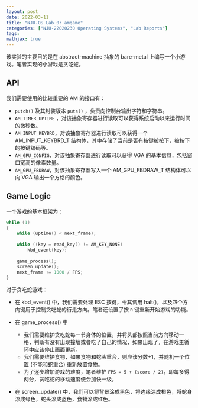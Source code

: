 ```yaml
---
layout: post
date: 2022-03-11
title: "NJU-OS Lab 0: amgame"
categories: ["NJU-22020230 Operating Systems", "Lab Reports"]
tags: 
mathjax: true
---
```


该实验的主要目的是在 abstract-machine 抽象的 bare-metal 上编写一个小游戏。笔者实现的小游戏是贪吃蛇。

<!-- more -->

## API

我们需要使用的比较重要的 AM 的接口有：

* `putch()` 及其封装版本 `puts()` ，负责向控制台输出字符和字符串。
* `AM_TIMER_UPTIME` ，对该抽象寄存器进行读取可以获得系统启动以来运行时间的微秒数。
* `AM_INPUT_KEYBRD`，对该抽象寄存器进行读取可以获得一个 AM_INPUT_KEYBRD_T 结构体，其中存储了当前是否有按键被按下，被按下的按键编码等。
* `AM_GPU_CONFIG`，对该抽象寄存器进行读取可以获得 VGA 的基本信息，包括窗口宽高的像素数量。
* `AM_GPU_FBDRAW`，对该抽象寄存器写入一个 AM_GPU_FBDRAW_T 结构体可以向 VGA 输出一个方格的颜色。

## Game Logic

一个游戏的基本框架为：

```c
while (1)
{
    while (uptime() < next_frame);
    
    while ((key = read_key() != AM_KEY_NONE)
    	kbd_event(key);
    
    game_process();
    screen_update();
    next_frame += 1000 / FPS;
}
```

对于贪吃蛇游戏：

* 在 kbd_event() 中，我们需要处理 ESC 按键，令其调用 halt()，以及四个方向键用于控制贪吃蛇的行走方向。笔者还设置了按 `R` 键重新开始游戏的功能。

* 在 game_process() 中

    * 我们需要维护贪吃蛇每一节身体的位置，并将头部按照当前方向移动一格，判断有没有出现撞墙或者吃了自己的情况，如果出现了，在游戏主循环中应该停止画面更新。
    * 我们需要维护食物，如果食物和蛇头重合，则应该分数+1，并随机一个位置 (不能和蛇重合) 重新放置食物。
    * 为了逐步增加游戏的难度，笔者维护 `FPS = 5 + (score / 2)`，即每多得两分，贪吃蛇的移动速度便会加快一级。

* 在 screen_update() 中，我们可以将背景涂成黑色，将边缘涂成橙色，将蛇身涂成绿色，蛇头涂成蓝色，食物涂成红色。

  ​    